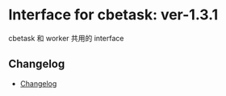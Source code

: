# Interface for cbetask: ver-1.3.1

cbetask 和 worker 共用的 interface

## Changelog

- [Changelog](CHANGELOG.md)
